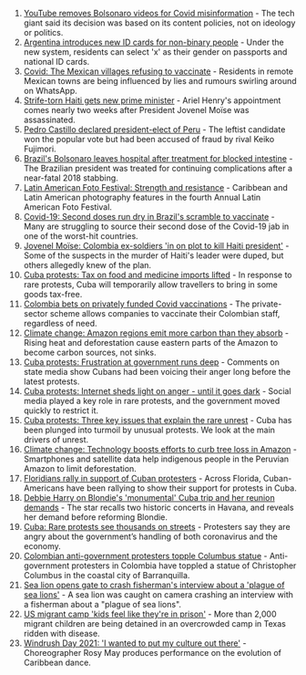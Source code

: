 1. [YouTube removes Bolsonaro videos for Covid misinformation](https://www.bbc.co.uk/news/world-latin-america-57923862) - The tech giant said its decision was based on its content policies, not on ideology or politics.
2. [Argentina introduces new ID cards for non-binary people](https://www.bbc.co.uk/news/world-latin-america-57923856) - Under the new system, residents can select 'x' as their gender on passports and national ID cards.
3. [Covid: The Mexican villages refusing to vaccinate](https://www.bbc.co.uk/news/world-latin-america-57893466) - Residents in remote Mexican towns are being influenced by lies and rumours swirling around on WhatsApp.
4. [Strife-torn Haiti gets new prime minister](https://www.bbc.co.uk/news/world-latin-america-57910829) - Ariel Henry's appointment comes nearly two weeks after President Jovenel Moïse was assassinated.
5. [Pedro Castillo declared president-elect of Peru](https://www.bbc.co.uk/news/world-latin-america-57897402) - The leftist candidate won the popular vote but had been accused of fraud by rival Keiko Fujimori.
6. [Brazil's Bolsonaro leaves hospital after treatment for blocked intestine](https://www.bbc.co.uk/news/world-latin-america-57881111) - The Brazilian president was treated for continuing complications after a near-fatal 2018 stabbing.
7. [Latin American Foto Festival: Strength and resistance](https://www.bbc.co.uk/news/in-pictures-57819892) - Caribbean and Latin American photography features in the fourth Annual Latin American Foto Festival.
8. [Covid-19: Second doses run dry in Brazil's scramble to vaccinate](https://www.bbc.co.uk/news/world-latin-america-57819263) - Many are struggling to source their second dose of the Covid-19 jab in one of the worst-hit countries.
9. [Jovenel Moïse: Colombia ex-soldiers 'in on plot to kill Haiti president'](https://www.bbc.co.uk/news/world-latin-america-57834681) - Some of the suspects in the murder of Haiti's leader were duped, but others allegedly knew of the plan.
10. [Cuba protests: Tax on food and medicine imports lifted](https://www.bbc.co.uk/news/world-latin-america-57844864) - In response to rare protests, Cuba will temporarily allow travellers to bring in some goods tax-free.
11. [Colombia bets on privately funded Covid vaccinations](https://www.bbc.co.uk/news/world-latin-america-57819261) - The private-sector scheme allows companies to vaccinate their Colombian staff, regardless of need.
12. [Climate change: Amazon regions emit more carbon than they absorb](https://www.bbc.co.uk/news/science-environment-57839364) - Rising heat and deforestation cause eastern parts of the Amazon to become carbon sources, not sinks.
13. [Cuba protests: Frustration at government runs deep](https://www.bbc.co.uk/news/world-latin-america-57823130) - Comments on state media show Cubans had been voicing their anger long before the latest protests.
14. [Cuba protests: Internet sheds light on anger - until it goes dark](https://www.bbc.co.uk/news/world-latin-america-57818918) - Social media played a key role in rare protests, and the government moved quickly to restrict it.
15. [Cuba protests: Three key issues that explain the rare unrest](https://www.bbc.co.uk/news/world-latin-america-57802170) - Cuba has been plunged into turmoil by unusual protests. We look at the main drivers of unrest.
16. [Climate change: Technology boosts efforts to curb tree loss in Amazon](https://www.bbc.co.uk/news/science-environment-57807544) - Smartphones and satellite data help indigenous people in the Peruvian Amazon to limit deforestation.
17. [Floridians rally in support of Cuban protesters](https://www.bbc.co.uk/news/world-us-canada-57869119) - Across Florida, Cuban-Americans have been rallying to show their support for protests in Cuba.
18. [Debbie Harry on Blondie's 'monumental' Cuba trip and her reunion demands](https://www.bbc.co.uk/news/entertainment-arts-57808649) - The star recalls two historic concerts in Havana, and reveals her demand before reforming Blondie.
19. [Cuba: Rare protests see thousands on streets](https://www.bbc.co.uk/news/world-latin-america-57803481) - Protesters say they are angry about the government’s handling of both coronavirus and the economy.
20. [Colombian anti-government protesters topple Columbus statue](https://www.bbc.co.uk/news/world-latin-america-57660563) - Anti-government protesters in Colombia have toppled a statue of Christopher Columbus in the coastal city of Barranquilla.
21. [Sea lion opens gate to crash fisherman's interview about a 'plague of sea lions'](https://www.bbc.co.uk/news/world-latin-america-57604881) - A sea lion was caught on camera crashing an interview with a fisherman about a "plague of sea lions".
22. [US migrant camp 'kids feel like they're in prison'](https://www.bbc.co.uk/news/world-us-canada-57576306) - More than 2,000 migrant children are being detained in an overcrowded camp in Texas ridden with disease.
23. [Windrush Day 2021: 'I wanted to put my culture out there'](https://www.bbc.co.uk/news/uk-england-suffolk-57553424) - Choreographer Rosy May produces performance on the evolution of Caribbean dance.
